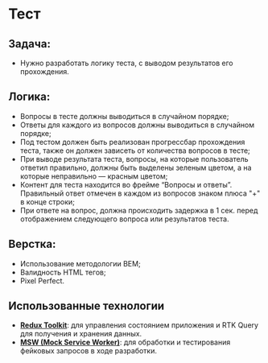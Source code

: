 # Тест

## Задача:
- Нужно разработать логику теста, с выводом результатов его прохождения.

## Логика:
- Вопросы в тесте должны выводиться в случайном порядке;
- Ответы для каждого из вопросов должны выводиться в случайном порядке;
- Под тестом должен быть реализован прогрессбар прохождения теста, также он должен зависеть от количества вопросов в тесте;
- При выводе результата теста, вопросы, на которые пользователь ответил правильно, должны быть выделены зеленым цветом, а на которые неправильно — красным цветом;
- Контент для теста находится во фрейме “Вопросы и ответы”. Правильный ответ отмечен в каждом из вопросов знаком плюса "+" в конце строки;
- При ответе на вопрос, должна происходить задержка в 1 сек. перед отображением следующего вопроса или результатов теста.

## Верстка:
- Использование методологии BEM;
- Валидность HTML тегов;
- Pixel Perfect.

## Использованные технологии
- **[Redux Toolkit](https://redux-toolkit.js.org/)**: для управления состоянием приложения и RTK Query для получения и хранения данных.
- **[MSW (Mock Service Worker)](https://mswjs.io/)**: для обработки и тестирования фейковых запросов в ходе разработки.

